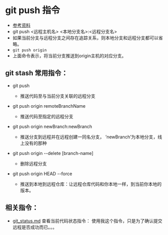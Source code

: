 # git push 指令
* [参考资料](http://www.yiibai.com/git/git_push.html)
* git push <远程主机名> <本地分支名>:<远程分支名>
* 如果当前分支与远程分支之间存在追踪关系，则本地分支和远程分支都可以省略。
* `git push origin`
* 上面命令表示，将当前分支推送到origin主机的对应分支。

## git stash 常用指令：
* git push
	* 推送代码至与当前分支关联的远程分支

* git push origin remoteBranchName
	* 推送代码至指定的远程分支

* git push origin newBranch:newBranch
	* 推送分支到远程并在远程创建一同名分支， ’newBranch’为本地分支，线上没有的那种

* git push origin --delete [branch-name]
  * 删除远程分支

* git push origin HEAD --force
  * 推送到本地到远程仓库：让远程仓库代码和你本地一样，到当前你本地的版本。


## 相关指令：
* [git_status.md](https://github.com/huangtubiao/Git/blob/master/learn_log/git_status.md)  查看当前代码状态指令： 使用我这个指令，只是为了确认提交远程是否成功而已。。。
